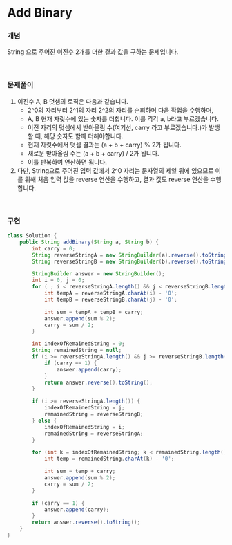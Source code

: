 # Add Binary

### 개념

String 으로 주어진 이진수 2개를 더한 결과 값을 구하는 문제입니다.

<br>

### 문제풀이

1. 이진수 A, B 덧셈의 로직은 다음과 같습니다.
   - 2^0의 자리부터 2^1의 자리 2^2의 자리를 순회하며 다음 작업을 수행하며,
   - A, B 현재 자릿수에 있는 숫자를 더합니다. 이를 각각 a, b라고 부르겠습니다.
   - 이전 자리의 덧셈에서 받아올림 수(여기선, carry 라고 부르겠습니다.)가 발생할 때, 해당 숫자도 함께 더해야합니다.
   - 현재 자릿수에서 덧셈 결과는 (a + b + carry) % 2가 됩니다.
   - 새로운 받아올림 수는 (a + b + carry) / 2가 됩니다.
   - 이를 반복하여 연산하면 됩니다.
2. 다만, String으로 주어진 입력 값에서 2^0 자리는 문자열의 제일 뒤에 있으므로 이를 위해 처음 입력 값을 reverse 연산을 수행하고, 결과 값도 reverse 연산을 수행합니다.

<br>

### 구현

```java
class Solution {
    public String addBinary(String a, String b) {
        int carry = 0;
        String reverseStringA = new StringBuilder(a).reverse().toString();
        String reverseStringB = new StringBuilder(b).reverse().toString();

        StringBuilder answer = new StringBuilder();
        int i = 0, j = 0;
        for ( ; i < reverseStringA.length() && j < reverseStringB.length(); i++, j++) {
            int tempA = reverseStringA.charAt(i) - '0';
            int tempB = reverseStringB.charAt(j) - '0';

            int sum = tempA + tempB + carry;
            answer.append(sum % 2);
            carry = sum / 2;
        }

        int indexOfRemainedString = 0;
        String remainedString = null;
        if (i >= reverseStringA.length() && j >= reverseStringB.length()) {
            if (carry == 1) {
                answer.append(carry);
            }
            return answer.reverse().toString();
        }

        if (i >= reverseStringA.length()) {
            indexOfRemainedString = j;
            remainedString = reverseStringB;
        } else {
            indexOfRemainedString = i;
            remainedString = reverseStringA;
        }

        for (int k = indexOfRemainedString; k < remainedString.length(); k++) {
            int temp = remainedString.charAt(k) - '0';

            int sum = temp + carry;
            answer.append(sum % 2);
            carry = sum / 2;
        }

        if (carry == 1) {
            answer.append(carry);
        }
        return answer.reverse().toString();
    }
}
```

